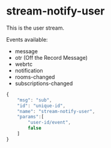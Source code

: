 # stream-notify-user

This is the user stream.

Events available:

* message
* otr (Off the Record Message)
* webrtc
* notification
* rooms-changed
* subscriptions-changed

```javascript
{
    "msg": "sub",
    "id": "unique-id",
    "name": "stream-notify-user",
    "params":[
        "user-id/event",
        false
    ]
}
```

